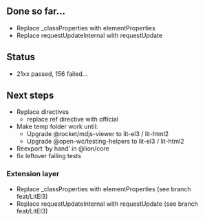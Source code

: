 ## Done so far...

- Replace \_classProperties with elementProperties
- Replace requestUpdateInternal with requestUpdate

## Status

- 21xx passed, 156 failed...

## Next steps

- Replace directives
  - replace ref directive with official
- Make temp folder work until:
  - Upgrade @rocket/mdjs-viewer to lit-el3 / lit-html2
  - Upgrade @open-wc/testing-helpers to lit-el3 / lit-html2
- Reexport ‘by hand’ in @lion/core
- fix leftover failing tests

### Extension layer

- Replace \_classProperties with elementProperties (see branch feat/LitEl3)
- Replace requestUpdateInternal with requestUpdate (see branch feat/LitEl3)
